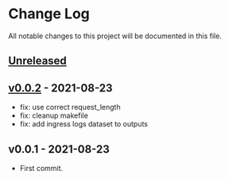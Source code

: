 # Change Log

All notable changes to this project will be documented in this file.

<a name="unreleased"></a>
## [Unreleased]



<a name="v0.0.2"></a>
## [v0.0.2] - 2021-08-23

- fix: use correct request_length
- fix: cleanup makefile
- fix: add ingress logs dataset to outputs


<a name="v0.0.1"></a>
## v0.0.1 - 2021-08-23

- First commit.


[Unreleased]: https://github.com/observeinc/terraform-observe-kubernetes/compare/v0.0.2...HEAD
[v0.0.2]: https://github.com/observeinc/terraform-observe-kubernetes/compare/v0.0.1...v0.0.2

